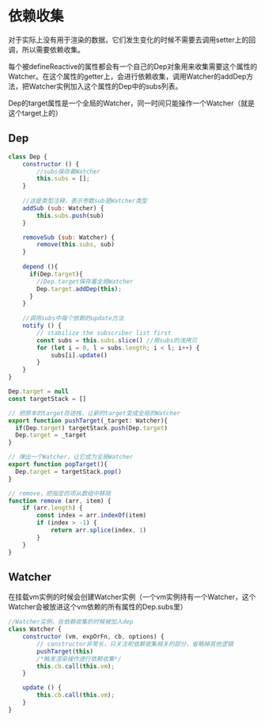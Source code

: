 # 依赖收集

对于实际上没有用于渲染的数据，它们发生变化的时候不需要去调用setter上的回调，所以需要依赖收集。

每个被defineReactive的属性都会有一个自己的Dep对象用来收集需要这个属性的Watcher。在这个属性的getter上，会进行依赖收集，调用Watcher的addDep方法，把Watcher实例加入这个属性的Dep中的subs列表。

Dep的target属性是一个全局的Watcher，同一时间只能操作一个Watcher（就是这个target上的）

## Dep

```js
class Dep {
    constructor () {
      	//subs保存着Watcher
        this.subs = [];
    }
		
  	//这是类型注释，表示参数sub是Watcher类型
    addSub (sub: Watcher) {
        this.subs.push(sub)
    }

    removeSub (sub: Watcher) {
        remove(this.subs, sub)
    }
  
  	depend (){
      if(Dep.target){
        //Dep.target保存着全局Watcher
        Dep.target.addDep(this);
      }
    }
  	
  	//调用subs中每个依赖的update方法
    notify () {
        // stabilize the subscriber list first
        const subs = this.subs.slice() //用subs的浅拷贝
        for (let i = 0, l = subs.length; i < l; i++) {
            subs[i].update()
        }
    }
}

Dep.target = null
const targetStack = []

// 把原本的target存进栈，让新的target变成全局的Watcher
export function pushTarget(_target: Watcher){
  if(Dep.target) targetStack.push(Dep.target)
  Dep.target = _target
}

// 弹出一个Watcher，让它成为全局Watcher
export function popTarget(){
  Dep.target = targetStack.pop()
}

// remove，把指定的项从数组中移除
function remove (arr, item) {
    if (arr.length) {
        const index = arr.indexOf(item)
        if (index > -1) {
            return arr.splice(index, 1)
        }
    }
}


```

## Watcher

在挂载vm实例的时候会创建Watcher实例（一个vm实例持有一个Watcher，这个Watcher会被放进这个vm依赖的所有属性的Dep.subs里）

```js
//Watcher实例，在依赖收集的时候被加入dep
class Watcher {
    constructor (vm, expOrFn, cb, options) {				
      	// constructor非常长，只关注和依赖收集相关的部分，省略掉其他逻辑
        pushTarget(this)
        /*触发渲染操作进行依赖收集*/
        this.cb.call(this.vm);
    }

    update () {
        this.cb.call(this.vm);
    }
}
```

